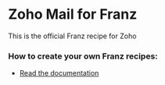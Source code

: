 # Zoho Mail for Franz
This is the official Franz recipe for Zoho

### How to create your own Franz recipes:
* [Read the documentation](https://github.com/abacao/meetfranz)
